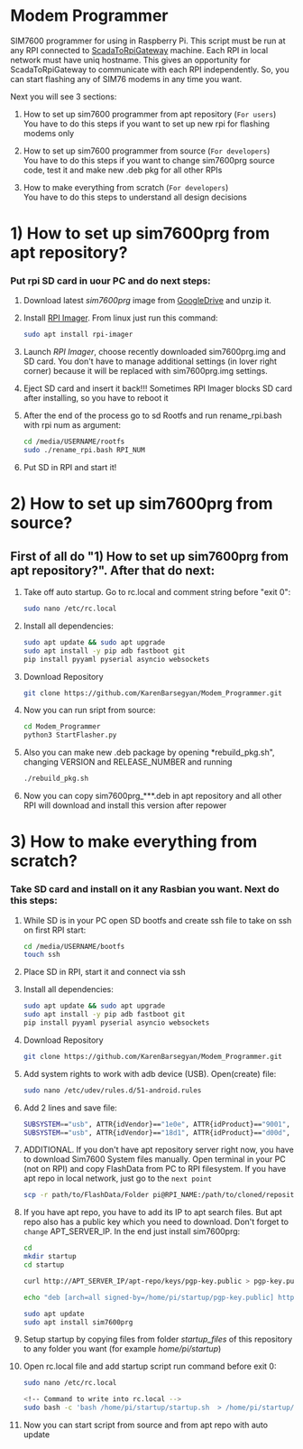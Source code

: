 # Modem Programmer

SIM7600 programmer for using in Raspberry Pi. This script must be run at any RPI connected to [ScadaToRpiGateway](https://www.google.com) machine. Each RPI in local network must have uniq hostname. This gives an opportunity for ScadaToRpiGateway to communicate with each RPI independently. So, you can start flashing any of SIM76 modems in any time you want.

Next you will see 3 sections:
1. How to set up sim7600 programmer from apt repository (`For users`) <br> 
   You have to do this steps if you want to set up new rpi for flashing modems only 

2. How to set up sim7600 programmer from source (`For developers`) <br>
   You have to do this steps if you want to change sim7600prg source code, test it and make new .deb pkg for all other RPIs 

3. How to make everything from scratch (`For developers`) <br>
   You have to do this steps to understand all design decisions 


# 1) How to set up **sim7600prg** from apt repository?

### Put rpi SD card in uour PC and do next steps:

1. Download latest *sim7600prg* image from [GoogleDrive](https://drive.google.com/drive/folders/1XxYWKCPlGxHbmXVTWYsh-Mkh5s9HJqEX?usp=sharing) and unzip it.

2. Install [RPI Imager](https://www.raspberrypi.com/software/). From linux just run this command:
    
    ``` bash
    sudo apt install rpi-imager
    ```

3. Launch *RPI Imager*, choose recently downloaded sim7600prg.img and SD card. You don't have to manage additional settings (in lover right corner) because it will be replaced with sim7600prg.img settings.

4. Eject SD card and insert it back!!! Sometimes RPI Imager blocks SD card after installing, so you have to reboot it

5. After the end of the process go to sd Rootfs and run rename_rpi.bash with rpi num as argument:
    
    ``` bash
    cd /media/USERNAME/rootfs  
    sudo ./rename_rpi.bash RPI_NUM
    ```

6. Put SD in RPI and start it!


# 2) How to set up **sim7600prg** from source?
    
## First of all do "1) How to set up **sim7600prg** from apt repository?". After that do next:
1. Take off auto startup. Go to rc.local and comment string before "exit 0":
    
    ``` bash    
    sudo nano /etc/rc.local
    ```

2. Install all dependencies:
    
    ``` bash    
    sudo apt update && sudo apt upgrade
    sudo apt install -y pip adb fastboot git
    pip install pyyaml pyserial asyncio websockets
    ```

3. Download Repository
    
    ``` bash
    git clone https://github.com/KarenBarsegyan/Modem_Programmer.git
    ```

4. Now you can run sript from source:

    ``` bash
    cd Modem_Programmer
    python3 StartFlasher.py
    ```

5. Also you can make new .deb package by opening *rebuild_pkg.sh", changing VERSION and RELEASE_NUMBER and running

    ``` bash
    ./rebuild_pkg.sh
    ```

6. Now you can copy sim7600prg_***.deb in apt repository and all other RPI will download and install this version after repower

# 3) How to make everything from scratch?

### Take SD card and install on it any Rasbian you want. Next do this steps:

1. While SD is in your PC open SD bootfs and create ssh file to take on ssh on first RPI start:

    ``` bash
    cd /media/USERNAME/bootfs
    touch ssh  
    ```

2. Place SD in RPI, start it and connect via ssh

3. Install all dependencies:
    
    ``` bash    
    sudo apt update && sudo apt upgrade
    sudo apt install -y pip adb fastboot git
    pip install pyyaml pyserial asyncio websockets
    ```

4. Download Repository
    
    ``` bash
    git clone https://github.com/KarenBarsegyan/Modem_Programmer.git
    ```

5. Add system rights to work with adb device (USB). Open(create) file:
    
    ``` bash
    sudo nano /etc/udev/rules.d/51-android.rules
    ```

6. Add 2 lines and save file:

    ``` bash
    SUBSYSTEM=="usb", ATTR{idVendor}=="1e0e", ATTR{idProduct}=="9001", MODE="0666", GROUP="plugdev"
    SUBSYSTEM=="usb", ATTR{idVendor}=="18d1", ATTR{idProduct}=="d00d", MODE="0666", GROUP="plugdev"
    ```

7. ADDITIONAL. If you don't have apt repository server right now, you have to download Sim7600 System files manually. Open terminal in your PC (not on RPI) and copy FlashData from PC to RPI filesystem. If you have apt repo in local network, just go to the `next point`
    
    ``` bash
    scp -r path/to/FlashData/Folder pi@RPI_NAME:/path/to/cloned/repository
    ```

8. If you have apt repo, you have to add its IP to apt search files. But apt repo also has a public key which you need to download. Don't forget to `change` APT_SERVER_IP. In the end just install sim7600prg:
    ``` bash
    cd
    mkdir startup
    cd startup 

    curl http://APT_SERVER_IP/apt-repo/keys/pgp-key.public > pgp-key.public

    echo "deb [arch=all signed-by=/home/pi/startup/pgp-key.public] http://APT_SERVER_IP/apt-repo stable main" | sudo tee /etc/apt/sources.list.d/sim7600prg.list
    ```
    ``` bash
    sudo apt update
    sudo apt install sim7600prg
    ```

9. Setup startup by copying files from folder *startup_files* of this repository to any folder you want (for example *home/pi/startup*)

10. Open rc.local file and add startup script run command before exit 0:
    ``` bash
    sudo nano /etc/rc.local
    ```
    ``` bash
    <!-- Command to write into rc.local -->
    sudo bash -c 'bash /home/pi/startup/startup.sh  > /home/pi/startup/startup.log 2>&1' &
    ```

11. Now you can start script from source and from apt repo with auto update
